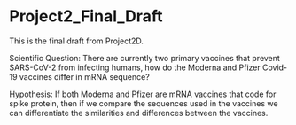 # Project2_Final_Draft
This is the final draft from Project2D.

Scientific Question: There are currently two primary vaccines that prevent SARS-CoV-2 from infecting humans, how do the Moderna and Pfizer Covid-19 vaccines differ in mRNA sequence?

Hypothesis: If both Moderna and Pfizer are mRNA vaccines that code for spike protein, then if we compare the sequences used in the vaccines we can differentiate the similarities and differences between the vaccines.
